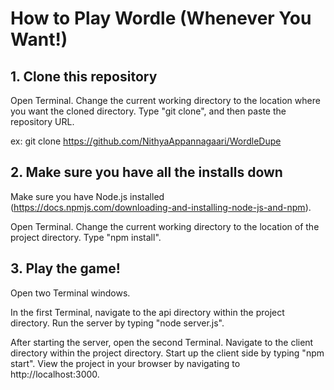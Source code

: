 # How to Play Wordle (Whenever You Want!)

## 1. Clone this repository
Open Terminal. Change the current working directory to the location where you want the cloned directory. Type "git clone", and then paste the repository URL.

ex: git clone https://github.com/NithyaAppannagaari/WordleDupe

## 2. Make sure you have all the installs down
Make sure you have Node.js installed (https://docs.npmjs.com/downloading-and-installing-node-js-and-npm).

Open Terminal. Change the current working directory to the location of the project directory. Type "npm install".

## 3. Play the game!
Open two Terminal windows. 

In the first Terminal, navigate to the api directory within the project directory. Run the server by typing "node server.js".

After starting the server, open the second Terminal. Navigate to the client directory within the project directory. Start up the client side by typing "npm start". View the project in your browser by navigating to http://localhost:3000. 


